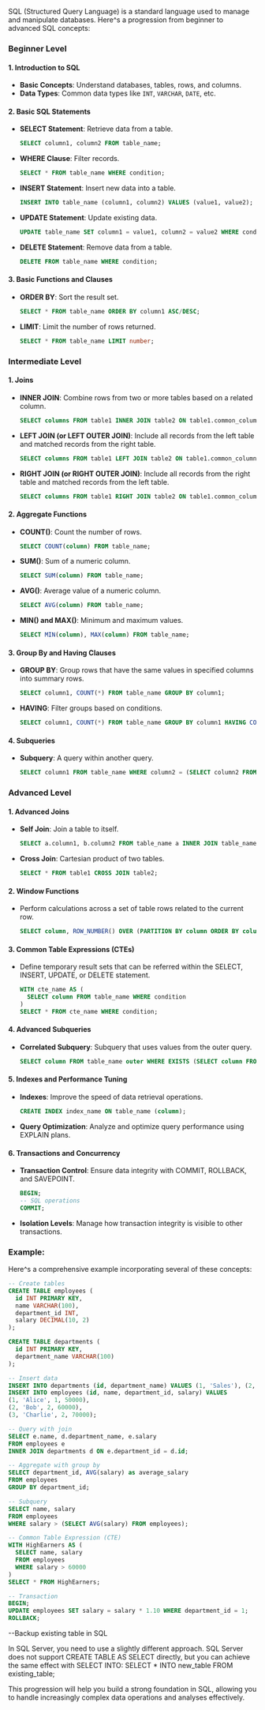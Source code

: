 

 SQL (Structured Query Language) is a standard language used to manage and manipulate databases. Here^s a progression from beginner to advanced SQL concepts:

### Beginner Level

#### 1. **Introduction to SQL**
   - **Basic Concepts**: Understand databases, tables, rows, and columns.
   - **Data Types**: Common data types like `INT`, `VARCHAR`, `DATE`, etc.

#### 2. **Basic SQL Statements**
   - **SELECT Statement**: Retrieve data from a table.
     ```sql
     SELECT column1, column2 FROM table_name;
     ```
   - **WHERE Clause**: Filter records.
     ```sql
     SELECT * FROM table_name WHERE condition;
     ```
   - **INSERT Statement**: Insert new data into a table.
     ```sql
     INSERT INTO table_name (column1, column2) VALUES (value1, value2);
     ```
   - **UPDATE Statement**: Update existing data.
     ```sql
     UPDATE table_name SET column1 = value1, column2 = value2 WHERE condition;
     ```
   - **DELETE Statement**: Remove data from a table.
     ```sql
     DELETE FROM table_name WHERE condition;
     ```

#### 3. **Basic Functions and Clauses**
   - **ORDER BY**: Sort the result set.
     ```sql
     SELECT * FROM table_name ORDER BY column1 ASC/DESC;
     ```
   - **LIMIT**: Limit the number of rows returned.
     ```sql
     SELECT * FROM table_name LIMIT number;
     ```

### Intermediate Level

#### 1. **Joins**
   - **INNER JOIN**: Combine rows from two or more tables based on a related column.
     ```sql
     SELECT columns FROM table1 INNER JOIN table2 ON table1.common_column = table2.common_column;
     ```
   - **LEFT JOIN (or LEFT OUTER JOIN)**: Include all records from the left table and matched records from the right table.
     ```sql
     SELECT columns FROM table1 LEFT JOIN table2 ON table1.common_column = table2.common_column;
     ```
   - **RIGHT JOIN (or RIGHT OUTER JOIN)**: Include all records from the right table and matched records from the left table.
     ```sql
     SELECT columns FROM table1 RIGHT JOIN table2 ON table1.common_column = table2.common_column;
     ```

#### 2. **Aggregate Functions**
   - **COUNT()**: Count the number of rows.
     ```sql
     SELECT COUNT(column) FROM table_name;
     ```
   - **SUM()**: Sum of a numeric column.
     ```sql
     SELECT SUM(column) FROM table_name;
     ```
   - **AVG()**: Average value of a numeric column.
     ```sql
     SELECT AVG(column) FROM table_name;
     ```
   - **MIN() and MAX()**: Minimum and maximum values.
     ```sql
     SELECT MIN(column), MAX(column) FROM table_name;
     ```

#### 3. **Group By and Having Clauses**
   - **GROUP BY**: Group rows that have the same values in specified columns into summary rows.
     ```sql
     SELECT column1, COUNT(*) FROM table_name GROUP BY column1;
     ```
   - **HAVING**: Filter groups based on conditions.
     ```sql
     SELECT column1, COUNT(*) FROM table_name GROUP BY column1 HAVING COUNT(*) > 1;
     ```

#### 4. **Subqueries**
   - **Subquery**: A query within another query.
     ```sql
     SELECT column1 FROM table_name WHERE column2 = (SELECT column2 FROM another_table WHERE condition);
     ```

### Advanced Level

#### 1. **Advanced Joins**
   - **Self Join**: Join a table to itself.
     ```sql
     SELECT a.column1, b.column2 FROM table_name a INNER JOIN table_name b ON a.common_column = b.common_column;
     ```
   - **Cross Join**: Cartesian product of two tables.
     ```sql
     SELECT * FROM table1 CROSS JOIN table2;
     ```

#### 2. **Window Functions**
   - Perform calculations across a set of table rows related to the current row.
     ```sql
     SELECT column, ROW_NUMBER() OVER (PARTITION BY column ORDER BY column) FROM table_name;
     ```

#### 3. **Common Table Expressions (CTEs)**
   - Define temporary result sets that can be referred within the SELECT, INSERT, UPDATE, or DELETE statement.
     ```sql
     WITH cte_name AS (
       SELECT column FROM table_name WHERE condition
     )
     SELECT * FROM cte_name WHERE condition;
     ```

#### 4. **Advanced Subqueries**
   - **Correlated Subquery**: Subquery that uses values from the outer query.
     ```sql
     SELECT column FROM table_name outer WHERE EXISTS (SELECT column FROM another_table inner WHERE inner.column = outer.column);
     ```

#### 5. **Indexes and Performance Tuning**
   - **Indexes**: Improve the speed of data retrieval operations.
     ```sql
     CREATE INDEX index_name ON table_name (column);
     ```
   - **Query Optimization**: Analyze and optimize query performance using EXPLAIN plans.

#### 6. **Transactions and Concurrency**
   - **Transaction Control**: Ensure data integrity with COMMIT, ROLLBACK, and SAVEPOINT.
     ```sql
     BEGIN;
     -- SQL operations
     COMMIT;
     ```
   - **Isolation Levels**: Manage how transaction integrity is visible to other transactions.

### Example:

Here^s a comprehensive example incorporating several of these concepts:

```sql
-- Create tables
CREATE TABLE employees (
  id INT PRIMARY KEY,
  name VARCHAR(100),
  department_id INT,
  salary DECIMAL(10, 2)
);

CREATE TABLE departments (
  id INT PRIMARY KEY,
  department_name VARCHAR(100)
);

-- Insert data
INSERT INTO departments (id, department_name) VALUES (1, 'Sales'), (2, 'Engineering');
INSERT INTO employees (id, name, department_id, salary) VALUES 
(1, 'Alice', 1, 50000), 
(2, 'Bob', 2, 60000),
(3, 'Charlie', 2, 70000);

-- Query with join
SELECT e.name, d.department_name, e.salary
FROM employees e
INNER JOIN departments d ON e.department_id = d.id;

-- Aggregate with group by
SELECT department_id, AVG(salary) as average_salary
FROM employees
GROUP BY department_id;

-- Subquery
SELECT name, salary
FROM employees
WHERE salary > (SELECT AVG(salary) FROM employees);

-- Common Table Expression (CTE)
WITH HighEarners AS (
  SELECT name, salary
  FROM employees
  WHERE salary > 60000
)
SELECT * FROM HighEarners;

-- Transaction
BEGIN;
UPDATE employees SET salary = salary * 1.10 WHERE department_id = 1;
ROLLBACK;
```

--Backup existing table in SQL

In SQL Server, you need to use a slightly different approach. SQL Server does not support CREATE TABLE AS SELECT directly, but you can achieve the same effect with SELECT INTO:
SELECT *
INTO new_table
FROM existing_table;

This progression will help you build a strong foundation in SQL, allowing you to handle increasingly complex data operations and analyses effectively.
